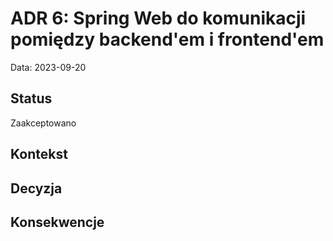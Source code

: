 # ADR 6: Spring Web do komunikacji pomiędzy backend'em i frontend'em

Data: 2023-09-20

## Status
Zaakceptowano

## Kontekst


## Decyzja


## Konsekwencje
